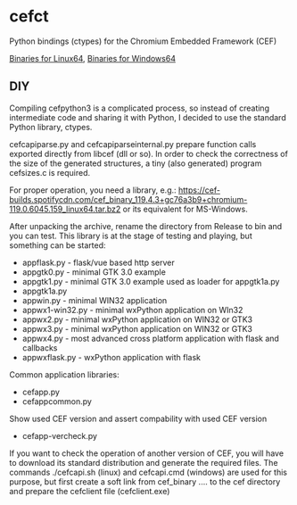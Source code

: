 # cefct

Python bindings (ctypes) for the Chromium Embedded Framework (CEF)

[Binaries for Linux64](https://cef-builds.spotifycdn.com/index.html#linux64),
[Binaries for Windows64](https://cef-builds.spotifycdn.com/index.html#windows64)

## DIY
Compiling cefpython3 is a complicated process, so instead of creating intermediate
code and sharing it with Python, I decided to use the standard Python library, ctypes.

cefcapiparse.py and cefcapiparseinternal.py prepare function calls exported directly from
libcef (dll or so). In order to check the correctness of the size of the generated structures,
a tiny (also generated) program cefsizes.c is required.

For proper operation, you need a library, e.g.:
https://cef-builds.spotifycdn.com/cef_binary_119.4.3+gc76a3b9+chromium-119.0.6045.159_linux64.tar.bz2
or its equivalent for MS-Windows.

After unpacking the archive, rename the directory from Release to bin and you can test.
This library is at the stage of testing and playing, but something can be started:
- appflask.py - flask/vue based http server
- appgtk0.py - minimal GTK 3.0 example
- appgtk1.py - minimal GTK 3.0 example used as loader for appgtk1a.py
- appgtk1a.py
- appwin.py - minimal WIN32 application
- appwx1-win32.py - minimal wxPython application on WIn32
- appwx2.py - minimal wxPython application on WIN32 or GTK3
- appwx3.py - minimal wxPython application on WIN32 or GTK3
- appwx4.py - most advanced cross platform application with flask and callbacks
- appwxflask.py - wxPython application with flask

Common application libraries:
- cefapp.py
- cefappcommon.py

Show used CEF version and assert compability with used CEF version
- cefapp-vercheck.py

If you want to check the operation of another version of CEF,
you will have to download its standard distribution and generate the required files.
The commands ./cefcapi.sh (linux) and cefcapi.cmd (windows) are used for this purpose,
but first create a soft link from cef_binary .... to the cef directory and prepare
the cefclient file (cefclient.exe)
